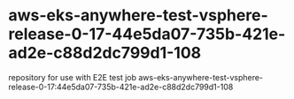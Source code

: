 # aws-eks-anywhere-test-vsphere-release-0-17-44e5da07-735b-421e-ad2e-c88d2dc799d1-108
repository for use with E2E test job aws-eks-anywhere-test-vsphere-release-0-17:44e5da07-735b-421e-ad2e-c88d2dc799d1-108
